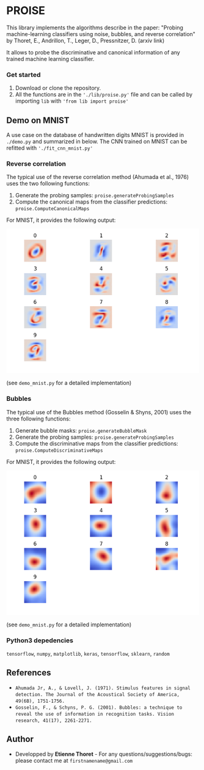 # PROISE

This library implements the algorithms describe in the paper: "Probing machine-learning classifiers using noise, bubbles, and reverse correlation" by Thoret, E., Andrillon, T., Leger, D., Pressnitzer, D. (arxiv link)

It allows to probe the discriminative and canonical information of any trained machine learning classifier.

### Get started
  1. Download or clone the repository.
  2. All the functions are in the `'./lib/proise.py'` file and can be called by importing `lib` with `'from lib import proise'`

## Demo on MNIST
A use case on the database of handwritten digits MNIST is provided in `./demo.py` and summarized in below. The CNN trained on MNIST can be refitted with `'./fit_cnn_mnist.py'`

### Reverse correlation
The typical use of the reverse correlation method (Ahumada et al., 1976) uses the two following functions:
  1. Generate the probing samples: `proise.generateProbingSamples`
  2. Compute the canonical maps from the classifier predictions: `proise.ComputeCanonicalMaps`

For MNIST, it provides the following output:

![Canonical maps for each digit](https://github.com/EtienneTho/proise/blob/master/mnist_canonical.png)

(see `demo_mnist.py` for a detailed implementation)

### Bubbles
The typical use of the Bubbles method (Gosselin & Shyns, 2001) uses the three following functions:
  1. Generate bubble masks: `proise.generateBubbleMask`
  2. Generate the probing samples: `proise.generateProbingSamples`
  3. Compute the discriminative maps from the classifier predictions: `proise.ComputeDiscriminativeMaps`

For MNIST, it provides the following output:

![Discriminative maps for each digit](https://github.com/EtienneTho/proise/blob/master/mnist_discriminative.png)

(see `demo_mnist.py` for a detailed implementation)

### Python3 depedencies
 `tensorflow`, `numpy`, `matplotlib`, `keras`, `tensorflow`, `sklearn`, `random`

## References
  * `Ahumada Jr, A., & Lovell, J. (1971). Stimulus features in signal detection. The Journal of the Acoustical Society of America, 49(6B), 1751-1756.`
  * `Gosselin, F., & Schyns, P. G. (2001). Bubbles: a technique to reveal the use of information in recognition tasks. Vision research, 41(17), 2261-2271.`

## Author

* Developped by **Etienne Thoret** - For any questions/suggestions/bugs: please contact me at `firstnamename@gmail.com`
